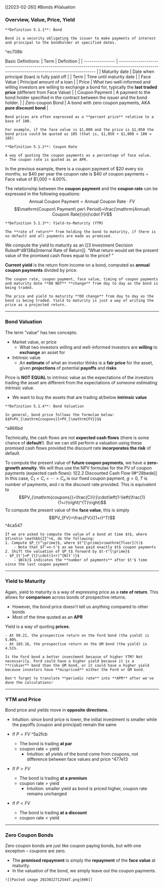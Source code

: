 [[2023-02-26]] #Bonds #Valuation

### Overview, Value, Price, Yield

```ad-important
**Definition 5.1.1**: Bond

Bond is a security obligating the issuer to make payments of interest and principal to the bondholder at specified dates.
```

^ec708b

Basic Definitions:
| Term             | Definition                                                                                                               |
| ---------------- | ------------------------------------------------------------------------------------------------------------------------------------------------ | 
| Maturity date    | Date when principal (loan) is fully paid off                                                                                                     | 
| Term             | Time until maturity date                                                                                                                         |
| Face Value       | Principal amount of a loan                                                                                                                       |
| Price            | What two well-informed and willing investors are willing to exchange a bond for, typically the **last traded price** (different from Face Value) |
| Coupon Payment   | A payment to the bond holder specified in the contract between the issuer and the bond holder.                                                   | 
| Zero-coupon Bond | A bond with zero coupon payments, AKA **pure discount bond**                                                                                    |

```ad-note
Bond prices are often expressed as a **percent price** relative to a base of 100.  

For example, if the face value is $1,000 and the price is $1,050 the bond price could be quoted as 105 (that is, $1,050 ÷ $1,000 × 100 = 105)
```

```ad-important
**Definition 5.1.2**: Coupon Rate

A way of quoting the coupon payments as a percentage of face value.
- The coupon rate is quoted as an APR.

```

In the previous example, there is a coupon payment of $20 every six months, so $40 per year the coupon rate is $40 of coupon payments ÷ Face value of $1,000 = 4.00%.

The relationship between the **coupon payment** and the **coupon rate** can be expressed in the following equations:
$$\mathrm{Annual\ Coupon\ Payment}=\mathrm{Annual\ Coupon\  Rate}\cdot FV$$
$$\mathrm{Coupon\ Payment\ per\ Period}=\frac{\mathrm{Annual\ Coupon\  Rate}}{n}\cdot FV$$


```ad-important
**Definition 5.1.3**: Yield-to-Maturity (YTM)

The **rate of return** from holding the bond to maturity, if there is no default and all payments are made as promised.
```

We compute the yield to maturity as an [[3 Investment Decision Rules#^d8138a|Internal Rate of Return]]. “What return would set the present value of the promised cash flows equal to the price? ”

**Current yield** is the return from income on a bond, computed as **annual coupon payments** divided by price.

```ad-warning
The coupon rate, coupon payment, face value, timing of coupon payments and maturity date **DO NOT** **change** from day to day as the bond is being traded.

The price and yield to maturity **DO change** from day to day as the bond is being traded. Yield to maturity is just a way of writing the price as a projected return.
```

---

### Bond Valuation
The term “value” has two concepts:
- Market value, or price
	- What two investors willing and well-informed investors are **willing** to **exchange** an asset for
- Intrinsic value
	- An **estimate** of what an investor thinks is a **fair price** for the asset, given **projections** of potential **payoffs** and **risks**

Price is **NOT EQUAL** to intrinsic value as the expectations of the investors trading the asset are different from the expectations of someone estimating intrinsic value.
- We want to buy the assets that are trading at/below **intrinsic value**

```ad-important
**Definition 5.1.4**: Bond Valuation

In general, bond price follows the formulae below:
$$P=PV_{\mathrm{coupons}}+PV_{\mathrm{FV}}$$
```

^a866bd

Technically, the cash flows are not **expected cash flows** (there is some chance of **default**!). But we can still perform a valuation using these promised cash flows provided the discount rate **incorporates the risk** of default.

To compute the present value of **future coupon payments**, we have a **zero-growth annuity**. We will thus use the NPV formulae for the PV of coupon payments (expected cash flows): ![[2.2 Discounted Cash Flow II#^28bede]]
In this case, $C_1=C_i=\cdots=C_n$ is our fixed coupon payment, $g=0$, $T$ is number of payments, and $r$ is the discount rate provided. This is equivalent to
$$PV_{\mathrm{coupons}}=\frac{C}{r}\cdot\left(1-\left(\frac{1}{1+r}\right)^{T}\right)$$
To compute the present value of the **face value**, this is simply
$$PV_{FV}=\frac{FV}{(1+r)^T}$$ ^4ca547

```ad-example
If we are asked to compute the value of a bond at time $t$, where $t\notin \mathbb{Z}^+$, do the following:
1. Compute $P_{t^\prime}$, where $t^{\prime}=\mathrm{floor}(t)$
	- Note that $T'=n-t'$ as we have paid exactly $t$ coupon payments
2. Shift the valuation of $P_t$ forward by $t-t^{\prime}$
- $P_{t'}=P_{t}\cdot(1+r)^{N(t')}$
	- $N(k)$ indicates the **number of payments** after $t'$ time since the last coupon payment
```

---

### Yield to Maturity
Again, yield to maturity is a way of expressing price as a **rate of return**. This allows for **comparison** across bonds of prospective returns.
- However, the bond price doesn’t tell us anything compared to other bonds
- Most of the time quoted as an **APR**

Yield is a way of quoting **prices**.

```ad-example
- At 99.21, the prospective return on the Ford bond (the yield) is 5.00%.
- At 103.16, the prospective return on the GM bond (the yield) is 4.51%.

Is the Ford bond a better investment because of higher YTM? Not necessarily. Ford could have a higher yield because it is a **riskier** bond than the GM bond, or it could have a higher yield because investors have **mispriced** either the Ford or GM bond.
```

```ad-warning
Don't forget to translate **periodic rate** into **APR** after we've done the calculations!
```

---

### YTM and Price
Bond price and yields move in **opposite directions**.
- Intuition: since bond price is lower, the initial investment is smaller while the payoffs (coupon and principal) remain the same

- If $P=FV$ ^5a2fcb
	- The bond is trading **at par**
	- $\mathrm{coupon\ rate}=\mathrm{yield}$
		- Intuition: all *yields* of the bond come from coupons, not difference between face values and price ^477e13
- If $P>FV$
	- The bond is trading **at a premium**
	- $\mathrm{coupon\ rate}>\mathrm{yield}$
		- Intuition: smaller yield as bond is priced higher, coupon rate remains unchanged
- If $P<FV$
	- The bond is trading **at a discount**
	- $\mathrm{coupon\ rate}<\mathrm{yield}$

---

### Zero Coupon Bonds
Zero coupon bonds are just like coupon paying bonds, but with one exception – coupons are zero.
- The **promised repayment** is simply the **repayment** of the **face value** at maturity.
- In the valuation of the bond, we simply leave out the coupon payments.

```ad-example
![[Pasted image 20230227125447.png|600]]
```

